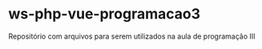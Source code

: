 # ws-php-vue-programacao3
Repositório com arquivos para serem utilizados na aula de programação III
